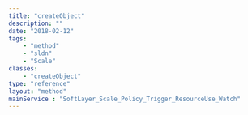 ```yaml
---
title: "createObject"
description: ""
date: "2018-02-12"
tags:
    - "method"
    - "sldn"
    - "Scale"
classes:
    - "createObject"
type: "reference"
layout: "method"
mainService : "SoftLayer_Scale_Policy_Trigger_ResourceUse_Watch"
---
```

